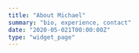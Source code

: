 ```yaml
---
title: "About Michael"
summary: "bio, experience, contact"
date: "2020-05-021T00:00:00Z"
type: "widget_page"
---
```

